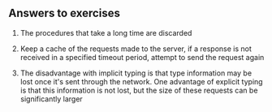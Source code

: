 ## Answers to exercises

1. The procedures that take a long time are discarded

2. Keep a cache of the requests made to the server, if a response is not received in a specified timeout period, attempt to send the request again

3. The disadvantage with implicit typing is that type information may be lost once it's sent through the network. One advantage of explicit typing is that this information is not lost, but the size of these requests can be significantly larger

